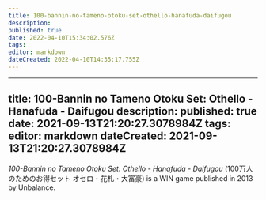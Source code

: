 ```yaml
---
title: 100-bannin-no-tameno-otoku-set-othello-hanafuda-daifugou
description: 
published: true
date: 2022-04-10T15:34:02.576Z
tags: 
editor: markdown
dateCreated: 2022-04-10T14:35:17.755Z
---
```


---
title: 100-Bannin no Tameno Otoku Set: Othello - Hanafuda - Daifugou
description: 
published: true
date: 2021-09-13T21:20:27.3078984Z 
tags: 
editor: markdown
dateCreated: 2021-09-13T21:20:27.3078984Z
---
_100-Bannin no Tameno Otoku Set: Othello - Hanafuda - Daifugou_ (<span lang='ja'>100万人のためのお得セット オセロ・花札・大富豪</span>) is a WIN game published in 2013 by Unbalance.

